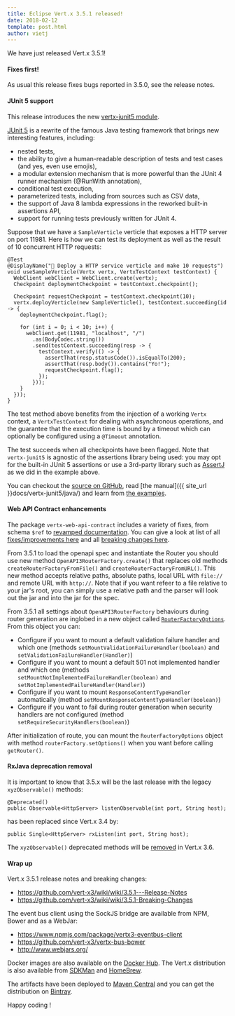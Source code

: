 ```yaml
---
title: Eclipse Vert.x 3.5.1 released!
date: 2018-02-12
template: post.html
author: vietj
---
```


We have just released Vert.x 3.5.1!

#### Fixes first!

As usual this release fixes bugs reported in 3.5.0, see the release notes.

#### JUnit 5 support

This release introduces the new [vertx-junit5 module](https://github.com/vert-x3/vertx-junit5).

[JUnit 5](http://junit.org/junit5/) is a rewrite of the famous Java testing framework that brings new interesting features, including:

* nested tests,
* the ability to give a human-readable description of tests and test cases (and yes, even use emojis),
* a modular extension mechanism that is more powerful than the JUnit 4 runner mechanism (@RunWith annotation),
* conditional test execution,
* parameterized tests, including from sources such as CSV data,
* the support of Java 8 lambda expressions in the reworked built-in assertions API,
* support for running tests previously written for JUnit 4.

Suppose that we have a `SampleVerticle` verticle that exposes a HTTP server on port 11981.
Here is how we can test its deployment as well as the result of 10 concurrent HTTP requests:

```
@Test
@DisplayName("🚀 Deploy a HTTP service verticle and make 10 requests")
void useSampleVerticle(Vertx vertx, VertxTestContext testContext) {
  WebClient webClient = WebClient.create(vertx);
  Checkpoint deploymentCheckpoint = testContext.checkpoint();

  Checkpoint requestCheckpoint = testContext.checkpoint(10);
  vertx.deployVerticle(new SampleVerticle(), testContext.succeeding(id -> {
    deploymentCheckpoint.flag();

    for (int i = 0; i < 10; i++) {
      webClient.get(11981, "localhost", "/")
        .as(BodyCodec.string())
        .send(testContext.succeeding(resp -> {
          testContext.verify(() -> {
            assertThat(resp.statusCode()).isEqualTo(200);
            assertThat(resp.body()).contains("Yo!");
            requestCheckpoint.flag();
          });
        }));
    }
  }));
}
```

The test method above benefits from the injection of a working `Vertx` context, a `VertxTestContext` for dealing with
asynchronous operations, and the guarantee that the execution time is bound by a timeout which can optionally be configured
using a `@Timeout` annotation.

The test succeeds when all checkpoints have been flagged.
Note that `vertx-junit5` is agnostic of the assertions library being used: you may opt for the built-in JUnit 5 assertions
or use a 3rd-party library such as [AssertJ](http://joel-costigliola.github.io/assertj/) as we did in the example above.

You can checkout the [source on GitHub](https://github.com/vert-x3/vertx-junit5), read
[the manual]({{ site_url }}docs/vertx-junit5/java/) and learn from
[the examples](https://github.com/vert-x3/vertx-examples/tree/master/junit5-examples).

#### Web API Contract enhancements

The package `vertx-web-api-contract` includes a variety of fixes, from schema `$ref` to
[revamped documentation](http://vertx.io/docs/vertx-web-api-contract/java/). You can give a look at list of all
[fixes/improvements here](https://github.com/vert-x3/vertx-web/pull/802) and all
[breaking changes here](https://github.com/vert-x3/wiki/wiki/3.5.1-Breaking-Changes#vertx-web-api-contracts).

From 3.5.1 to load the openapi spec and instantiate the Router you should use new method `OpenAPI3RouterFactory.create()`
that replaces old methods `createRouterFactoryFromFile()` and `createRouterFactoryFromURL()`. This new method accepts
relative paths, absolute paths, local URL with `file://` and remote URL with `http://`. Note that if you want refeer to
a file relative to your jar's root, you can simply use a relative path and the parser will look out the jar and into the
jar for the spec.

From 3.5.1 all settings about `OpenAPI3RouterFactory` behaviours during router generation are inglobed in a new object called
[`RouterFactoryOptions`](http://vertx.io/docs/apidocs/io/vertx/ext/web/api/contract/RouterFactoryOptions.html). From
this object you can:

* Configure if you want to mount a default validation failure handler and which one
  (methods `setMountValidationFailureHandler(boolean)` and `setValidationFailureHandler(Handler)`)
* Configure if you want to mount a default 501 not implemented handler and which one
  (methods `setMountNotImplementedFailureHandler(boolean)` and `setNotImplementedFailureHandler(Handler)`)
* Configure if you want to mount `ResponseContentTypeHandler` automatically
  (method `setMountResponseContentTypeHandler(boolean)`)
* Configure if you want to fail during router generation when security handlers are not configured
  (method `setRequireSecurityHandlers(boolean)`)

After initialization of route, you can mount the `RouterFactoryOptions` object with method `routerFactory.setOptions()`
when you want before calling `getRouter()`.

#### RxJava deprecation removal

It is important to know that 3.5.x will be the last release with the legacy `xyzObservable()` methods:

```
@Deprecated()
public Observable<HttpServer> listenObservable(int port, String host);
```

has been replaced since Vert.x 3.4 by:

```
public Single<HttpServer> rxListen(int port, String host);
```

The `xyzObservable()` deprecated methods will be [removed](https://github.com/vert-x3/vertx-rx/issues/113) in Vert.x 3.6.

#### Wrap up

Vert.x 3.5.1 release notes and breaking changes:

* https://github.com/vert-x3/wiki/wiki/3.5.1---Release-Notes
* https://github.com/vert-x3/wiki/wiki/3.5.1-Breaking-Changes

The event bus client using the SockJS bridge are available from NPM, Bower and as a WebJar:

* https://www.npmjs.com/package/vertx3-eventbus-client
* https://github.com/vert-x3/vertx-bus-bower
* http://www.webjars.org/

Docker images are also available on the [Docker Hub](https://hub.docker.com/u/vertx/). The Vert.x distribution is also available from [SDKMan](http://sdkman.io/index.html) and [HomeBrew](http://brew.sh/).

The artifacts have been deployed to [Maven Central](http://search.maven.org/#search%7Cga%7C1%7Cg%3A%22io.vertx%22%20AND%20v%3A%223.5.1%22) and you can get the distribution on [Bintray](https://bintray.com/vertx/downloads/distribution/3.3.3/view).

Happy coding !


